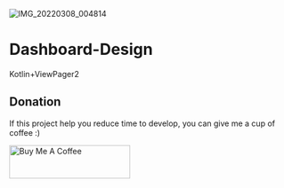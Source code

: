 ![IMG_20220308_004814](https://user-images.githubusercontent.com/72391361/157115762-fd48c12c-5435-4555-98ee-c79b0325b05a.jpg)
# Dashboard-Design
Kotlin+ViewPager2

## Donation

If this project help you reduce time to develop, you can give me a cup of coffee :)

<a href="https://www.buymeacoffee.com/akbaralixaY" target="_blank"><img src="https://cdn.buymeacoffee.com/buttons/v2/default-yellow.png" alt="Buy Me A Coffee" style="height: 60px !important;width: 217px !important;" ></a>
